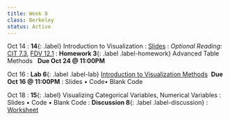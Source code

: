 ```yaml
---
title: Week 8 
class: Berkeley
status: Active
---
```


Oct 14
: **14**{: .label} Introduction to Visualization 
  : [Slides](https://docs.google.com/presentation/d/1Oe6i39ydZVPWPNxarR32x-PnlvKVJXOU5DFbkUE2a-Q/edit?usp=sharing)
: *Optional Reading:* [CIT 7.3](https://inferentialthinking.com/chapters/07/3/Overlaid_Graphs.html), [FDV 12.1](https://clauswilke.com/dataviz/visualizing-associations.html#associations-scatterplots)
: **Homework 3**{: .label .label-homework} Advanced Table Methods &nbsp; **Due Oct 24 @ 11:00PM**

Oct 16
: **Lab 6**{: .label .label-lab} [Introduction to Visualization Methods](https://datahub.berkeley.edu/hub/user-redirect/git-pull?repo=https%3A%2F%2Fgithub.com%2Fdata-6-berkeley%2Fmaterials-fa24&branch=main&urlpath=tree%2Fmaterials-fa24%2Flabs%2Flab06%2Flab06.ipynb) &nbsp;**Due Oct 16 @ 11:00PM**
  : Slides &#8226; Code&#8226; Blank Code

Oct 18
: **15**{: .label} Visualizing Categorical Variables, Numerical Variables
  : Slides &#8226; Code &#8226; Blank Code
: **Discussion 8**{: .label .label-discussion}
  : [Worksheet](https://drive.google.com/file/d/1gfIqGqTscOit7-tchcJUICvM2rG08dWO/view?usp=sharing)
  <!--&#8226; [Solutions](./assignments/disc01-sols.pdf) -->
